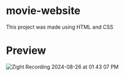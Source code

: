 # movie-website
This project was made using HTML and CSS

# Preview

![Zight Recording 2024-08-26 at 01 43 07 PM](https://github.com/user-attachments/assets/9c91b282-50f8-4f91-923e-51ee18ec9689)

